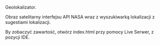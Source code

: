 Geolokalizator.

Obraz satelitarny interfejsu API NASA wraz z wyszukiwarką lokalizacji z sugestiami lokalizacji.

By zobaczyć zawartość, otwórz index.html przy pomocy Live Serwer, z pozycji IDE.
